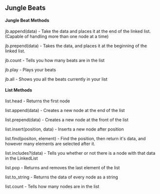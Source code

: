 ## Jungle Beats

#### Jungle Beat Methods
jb.append(data) - Take the data and places it at the end of the linked list. (Capable of handling more than one node at a time)

jb.prepend(data) - Takes the data, and places it at the beginning of the linked list.

jb.count - Tells you how many beats are in the list

jb.play - Plays your beats

jb.all - Shows you all the beats currently in your list

####  List Methods #
list.head - Returns the first node

list.append(data) - Creates a new node at the end of the list

list.prepend(data) - Creates a new node at the front of the list

list.insert(position, data) - Inserts a new node after position

list.find(positon, element) - Find the position, then return it's data, and however many elements are selected after it.

list.includes?(data) - Tells you whether or not there is a node with that data in the LinkedList

list.pop - Returns and removes the last element of the list

list.to_string - Returns the data of every node as a string

list.count - Tells how many nodes are in the list
